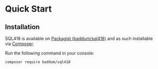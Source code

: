 Quick Start
======


Installation
--------

SQL418 is available on [Packagist (baddum/sql418)](http://packagist.org/packages/baddum/sql418)
and as such installable via [Composer](http://getcomposer.org/).

Run the following command in your console:

```
composer require baddum/sql418
```

